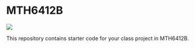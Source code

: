 # MTH6412B
[![](https://img.shields.io/badge/docs-latest-3f51b5.svg)](https://sarerakabari.github.io/mth6412b-starter-code/dev/)


This repository contains starter code for your class project in MTH6412B.
